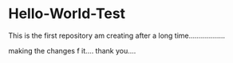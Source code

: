 # Hello-World-Test
This is the first repository am creating after a long time..................


making the changes f it....
thank you....

